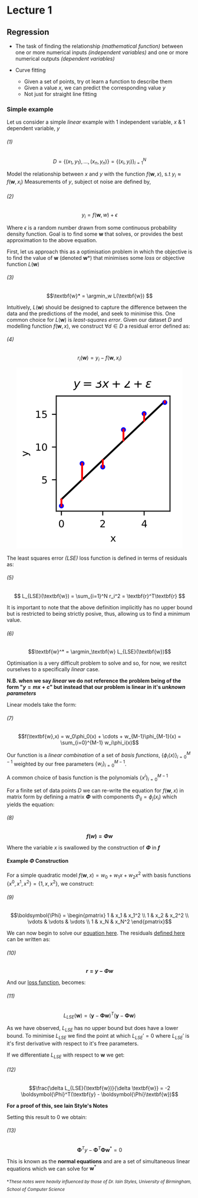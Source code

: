 # Lecture 1

## Regression

- The task of finding the relationship *(mathematical function)* between one or more numerical inputs *(independent variables)* and one or more numerical outputs *(dependent variables)*

- Curve fitting
  - Given a set of points, try ot learn a function to describe them
  - Given a value $x$, we can predict the corresponding value $y$
  - Not just for straight line fitting

### Simple example

Let us consider a simple *linear* example with 1 independent variable, $x$ & 1 dependent variable, $y$

###### (1)

$$D = \{(x_1,y_1),...,(x_n,y_n)\} = \{(x_i,y_i)\}_{i=1}^N$$

Model the relationship between $x$ and $y$ with the function $f(\textbf{w},x)$, s.t $y_i \approx f(\textbf{w},x_i)$
Measurements of $y$, subject ot noise are defined by,


###### (2)

$$y_i = f(\textbf{w},w) + \epsilon$$

Where $\epsilon$ is a random number drawn from some continuous probability density function.
Goal is to find some $\textbf{w}$ that solves, or provides the best approximation to the above equation.


First, let us approach this as a optimisation problem in which the objective is to find the value of **w** (denoted **w***) that minimises some *loss* or objective function $L(\textbf{w})$

###### (3)


$$\textbf{w}* = \argmin_w L(\textbf{w}) $$

Intuitively, $L(\textbf{w})$ should be designed to capture the difference between the data and the predictions of the model, and seek to minimise this. 
One common choice for $L(\textbf{w})$ is *least-squares error*. Given our dataset $D$ and modelling function $f(\textbf{w},x)$, we construct $\forall d \in D$ a residual error defined as:

###### (4)

$$ r_i(\textbf{w}) = y_i - f(\textbf{w}, x_i)$$


<!-- ![Graph showing residuals](../resources/residuals.png) -->

<div style="text-align:center"><img src="../resources/residuals.png" /></div>

The least squares error *(LSE)* loss function is defined in terms of residuals as:

###### (5)


$$ L_{LSE}(\textbf{w}) = \sum_{i=1}^N r_i^2 = \textbf{r}^T\textbf{r} $$


It is important to note that the above definition implicitly has no upper bound but is restricted to being strictly posive, thus, allowing us to find a minimum value.

###### (6)

$$\textbf{w}^* = \argmin_\textbf{w} L_{LSE}(\textbf{w})$$

Optimisation is a very difficult problem to solve and so, for now, we resitct ourselves to a specifically *linear* case. 

**N.B. when we say *linear* we do not reference the problem being of the form "$y = mx + c$" but instead that our problem is linear in it's *unknown parameters***

Linear models take the form: 

###### (7)


$$f(\textbf{w},x) = w_0\phi_0(x) + \cdots + w_{M-1}\phi_{M-1}(x) = \sum_{i=0}^{M-1} w_i\phi_i(x)$$ 

Our function is a *linear combination* of a set of *basis functions*, $\{\phi_i(x) \}_{i=0}^{M-1}$ weighted by our free parameters $\{w_i\}_{i=0}^{M-1}$.

A common choice of basis function is the polynomials $\{x^i\}_{i=0}^{M-1}$

For a finite set of data points $D$ we can re-write the equation for $f(\textbf{w},x)$ in matrix form by defining a matrix **$\Phi$** with components $\Phi_{ij} = \phi_j(x_i)$ which yields the equation:

###### (8)

**$$f(w) = \Phi w$$**

Where the variable $x$ is swallowed by the construction of **$\Phi$** in **$f$**

#### Example $\Phi$ Construction 

For a simple quadratic model $f(\textbf{w},x) = w_0 + w_1x+ w_2x^2$ with basis functions $\{x^0,x^1,x^2\} = \{1,x,x^2\}$, we construct: 

###### (9)

$$\boldsymbol{\Phi} = 
\begin{pmatrix} 
1 & x_1 & x_1^2  \\
1 & x_2 & x_2^2  \\
\vdots & \vdots & \vdots \\
1 & x_N & x_N^2
\end{pmatrix}$$

We can now begin to solve our [equation here](#3). The residuals [defined here](#4) can be written as:

###### (10)

**$$r = y - \Phi w$$** 

And our [loss function](#6), becomes:

###### (11)

$$L_{LSE}(\textbf{w}) = (\textbf{y}-\boldsymbol{\Phi}\textbf{w})^T(\textbf{y}-\boldsymbol{\Phi}\textbf{w})$$


As we have observed, $L_{LSE}$ has no upper bound but does have a lower bound. To minimise $L_{LSE}$ we find the point at which $L_{LSE}' = 0$ where $L_{LSE}'$ is it's first derivative with respect to it's free parameters. 

If we differentiate $L_{LSE}$ with respect to $\textbf{w}$ we get:

###### (12)

$$\frac{\delta L_{LSE}(\textbf{w})}{\delta \textbf{w}} = -2 \boldsymbol{\Phi}^T(\textbf{y} - \boldsymbol{\Phi}\textbf{w})$$

**For a proof of this, see Iain Style's Notes**

Setting this result to 0 we obtain: 

###### (13) 

$$\boldsymbol{\Phi}^Ty - \boldsymbol{\Phi}^T\boldsymbol{\Phi}\textbf{w}^*=0$$

This is known as the **normal equations** and are a set of simultaneous linear equations which we can solve for $\textbf{w}^*$

<sub>**These notes were heavily influenced by those of Dr. Iain Styles, University of Birmingham, School of Computer Science*</sub>